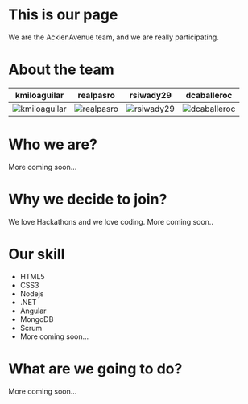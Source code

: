 This is our page
================

We are the AcklenAvenue team, and we are really participating.


About the team
===========================

| kmiloaguilar | realpasro | rsiwady29 | dcaballeroc
|--- |--- |--- |---
| ![kmiloaguilar](https://pbs.twimg.com/profile_images/468754688364802048/rwKwnz_g_400x400.jpeg) | ![realpasro](https://pbs.twimg.com/profile_images/3761557269/797d18c3cf075032a6acffbdb96cb945.jpeg) | ![rsiwady29](https://pbs.twimg.com/profile_images/434762726921887744/_VHiAI9E.jpeg) | ![dcaballeroc](https://pbs.twimg.com/profile_images/467126759071043584/VyjVgpPr.jpeg) |

Who we are?
===========================

More coming soon...

Why we decide to join?
===========================

We love Hackathons and we love coding. 
More coming soon..

Our skill
===========================
- HTML5
- CSS3
- Nodejs
- .NET
- Angular
- MongoDB
- Scrum
- More coming soon...

What are we going to do?
===========================

More coming soon...


